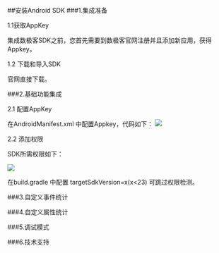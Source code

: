 ##安装Android SDK 
###1.集成准备

1.1获取AppKey

集成数极客SDK之前，您首先需要到数极客官网注册并且添加新应用，获得Appkey。

1.2 下载和导入SDK

官网直接下载。

###2.基础功能集成

2.1 配置AppKey 

在AndroidManifest.xml 中配置Appkey，代码如下：
![](http://www.shujike.com/images/android_guide_appkey.png)

2.2 添加权限

SDK所需权限如下：

![](http://www.shujike.com/images/android_guide_permis.png)

在build.gradle 中配置 targetSdkVersion=x(x<23)  可跳过权限检测。



###3.自定义事件统计

###4.自定义属性统计

###5.调试模式

###6.技术支持 

